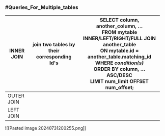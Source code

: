 ### #Queries_For_Multiple_tables

| INNER JOIN | join two tables by their corresponding Id's | SELECT column, another_column, … <br>FROM mytable **INNER/LEFT/RIGHT/FULL JOIN another_table <br>ON mytable.id = another_table.matching_id** <br>WHERE _condition(s)_ <br>ORDER BY column, … ASC/DESC <br>LIMIT num_limit OFFSET num_offset; |
| ---------- | ------------------------------------------- | -------------------------------------------------------------------------------------------------------------------------------------------------------------------------------------------------------------------------------------------- |
| OUTER JOIN |                                             |                                                                                                                                                                                                                                              |
| LEFT JOIN  |                                             |                                                                                                                                                                                                                                              |
![[Pasted image 20240731200255.png]]
